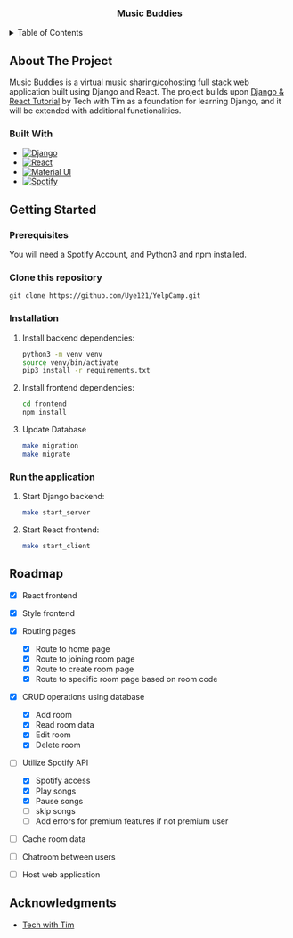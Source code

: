 <!-- Project Heading -->
<h3 align="center">Music Buddies</h3>


<!-- TABLE OF CONTENTS -->
<details>
  <summary>Table of Contents</summary>
  <ol>
    <li>
      <a href="#about-the-project">About The Project</a>
      <ul>
        <li><a href="#built-with">Built With</a></li>
      </ul>
    </li>
    <li>
      <a href="#getting-started">Getting Started</a>
      <ul>
        <li><a href="#prerequisites">Prerequisites</a></li>
        <li><a href="#installation">Installation</a></li>
        <li><a href="#run-the-application">Run the application</a></li>
      </ul>
    </li>
    <li><a href="#roadmap">Roadmap</a></li>
    <li><a href="#acknowledgments">Acknowledgments</a></li>
  </ol>
</details>



<!-- ABOUT THE PROJECT -->
## About The Project
Music Buddies is a virtual music sharing/cohosting full stack web application
built using Django and React. The project builds upon [Django & React Tutorial](https://www.youtube.com/watch?v=JD-age0BPVo&list=PLzMcBGfZo4-kCLWnGmK0jUBmGLaJxvi4j) by Tech with Tim as a foundation for learning Django, and it will be extended with additional functionalities.
<!-- [![Product Name Screen Shot][product-screenshot]](https://example.com) -->





### Built With

* [![Django][Django]][Django-url]
* [![React][React.js]][React-url]
* [![Material UI][mui]][MUI-url]
* [![Spotify][Spotify]][Spotify-url]



<!-- GETTING STARTED -->
## Getting Started

### Prerequisites

You will need a Spotify Account, and Python3 and npm installed.

### Clone this repository

```
git clone https://github.com/Uye121/YelpCamp.git
```

### Installation

1. Install backend dependencies:
   ```sh
   python3 -m venv venv
   source venv/bin/activate
   pip3 install -r requirements.txt
   ```
2. Install frontend dependencies:
   ```sh
   cd frontend
   npm install
   ```
3. Update Database
   ```sh
   make migration
   make migrate
   ```

### Run the application

1. Start Django backend:
   ```sh
   make start_server
   ```
2. Start React frontend:
   ```sh
   make start_client
   ```



<!-- ROADMAP -->
## Roadmap

- [x] React frontend
- [x] Style frontend
- [x] Routing pages
    - [x] Route to home page
    - [x] Route to joining room page
    - [x] Route to create room page
    - [x] Route to specific room page based on room code
- [x] CRUD operations using database
    - [x] Add room
    - [x] Read room data
    - [x] Edit room
    - [x] Delete room
- [ ] Utilize Spotify API
    - [x] Spotify access
    - [x] Play songs
    - [x] Pause songs
    - [ ] skip songs
    - [ ] Add errors for premium features if not premium user
- [ ] Cache room data
- [ ] Chatroom between users
- [ ] Host web application




<!-- ACKNOWLEDGMENTS -->
## Acknowledgments

* [Tech with Tim](https://www.youtube.com/watch?v=JD-age0BPVo&list=PLzMcBGfZo4-kCLWnGmK0jUBmGLaJxvi4j)




<!-- MARKDOWN LINKS & IMAGES -->
<!-- https://www.markdownguide.org/basic-syntax/#reference-style-links -->
[Django]: https://img.shields.io/badge/Django-092E20?style=for-the-badge&logo=django&logoColor=green
[Django-url]: https://www.djangoproject.com/
[React.js]: https://img.shields.io/badge/React-20232A?style=for-the-badge&logo=react&logoColor=61DAFB
[React-url]: https://reactjs.org/
[mui]: https://img.shields.io/badge/MUI-%230081CB.svg?style=for-the-badge&logo=mui&logoColor=white
[MUI-url]: https://mui.com/material-ui/
[Spotify]: https://img.shields.io/badge/Spotify-1ED760?style=for-the-badge&logo=spotify&logoColor=white
[Spotify-url]: https://developer.spotify.com/
